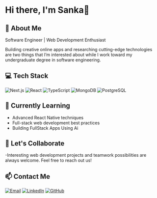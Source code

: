 # Hi there, I'm Sanka👋

## 💫 About Me
Software Engineer | Web Development Enthusiast

Building creative online apps and researching cutting-edge technologies are two things that I’m interested about while I work toward my undergraduate degree in software engineering.

## 💻 Tech Stack

![Next.js](https://img.shields.io/badge/Next.js-000000?style=for-the-badge&logo=nextdotjs&logoColor=white)
![React](https://img.shields.io/badge/React-61DAFB?style=for-the-badge&logo=react&logoColor=black)
![TypeScript](https://img.shields.io/badge/TypeScript-3178C6?style=for-the-badge&logo=typescript&logoColor=white)
![MongoDB](https://img.shields.io/badge/MongoDB-47A248?style=for-the-badge&logo=mongodb&logoColor=white)
![PostgreSQL](https://img.shields.io/badge/PostgreSQL-4169E1?style=for-the-badge&logo=postgresql&logoColor=white)



## 🌱 Currently Learning
- Advanced React Native techniques
- Full-stack web development best practices
- Building FullStack Apps Using Ai 

## 🤝 Let's Collaborate
-Interesting web development projects and teamwork possibilities are always welcome. Feel free to reach out us!

## 📫 Contact Me
[![Email](https://img.shields.io/badge/Email-D14836?style=for-the-badge&logo=gmail&logoColor=white)](mailto:kalindu47kk@gmail.com)
[![LinkedIn](https://img.shields.io/badge/LinkedIn-0077B5?style=for-the-badge&logo=linkedin&logoColor=white)](https://www.linkedin.com/in/kalindu-koanara47/)
[![GitHub](https://img.shields.io/badge/GitHub-181717?style=for-the-badge&logo=github&logoColor=white)](https://github.com/Sanka-47)


